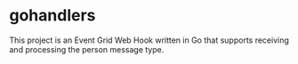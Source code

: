 # gohandlers

This project is an Event Grid Web Hook written in Go that supports receiving and processing the person message type.

